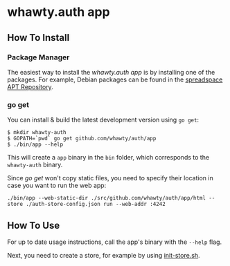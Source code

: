 # whawty.auth app

## How To Install

### Package Manager

The easiest way to install the *whawty.auth app* is by installing one of the packages. For example, Debian packages can be found in the [spreadspace APT Repository](https://build.spreadspace.org/).


### go get

You can install & build the latest development version using `go get`:

```
$ mkdir whawty-auth
$ GOPATH=`pwd` go get github.com/whawty/auth/app
$ ./bin/app --help
```

This will create a `app` binary in the `bin` folder, which corresponds to the `whawty-auth` binary.

Since *go get* won't copy static files, you need to specify their location in case you want to run the web app:

```
./bin/app --web-static-dir ./src/github.com/whawty/auth/app/html --store ./auth-store-config.json run --web-addr :4242
```


## How To Use

For up to date usage instructions, call the app's binary with the `--help` flag.

Next, you need to create a store, for example by using [init-store.sh](init-store.sh).
